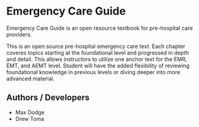 # Emergency Care Guide
Emergency Care Guide is an open resource textbook for pre-hospital care providers.

This is an open source pre-hospital emergency care text. Each chapter coveres topics starting at the foundational level and progressed in depth and detail. This allows instructors to utilize one anchor text for the EMR, EMT, and AEMT level. Student will have the added flexibility of reviewing foundational knowledge in previous levels or diving deeper into more advanced material.

## Authors / Developers

- Max Dodge
- Drew Toma